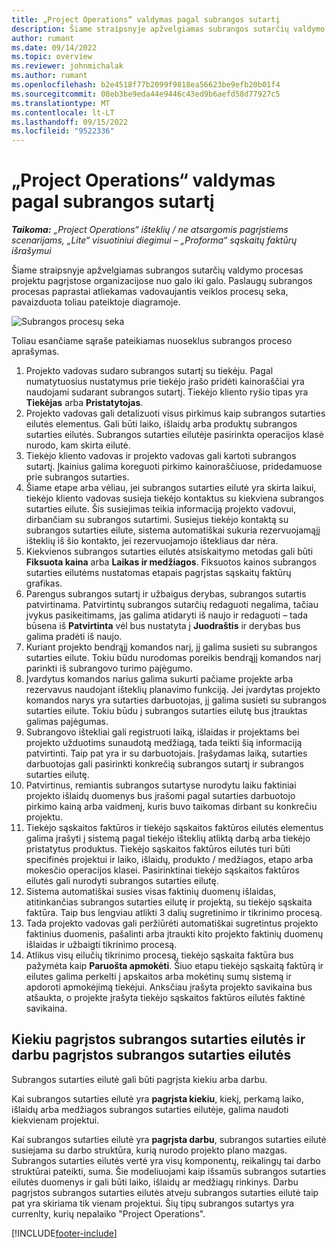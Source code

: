 ```yaml
---
title: „Project Operations“ valdymas pagal subrangos sutartį
description: Šiame straipsnyje apžvelgiamas subrangos sutarčių valdymo procesas, paprastai atliekamas projektais pagrįstose organizacijose.
author: rumant
ms.date: 09/14/2022
ms.topic: overview
ms.reviewer: johnmichalak
ms.author: rumant
ms.openlocfilehash: b2e4518f77b2099f9818ea56623be9efb20b01f4
ms.sourcegitcommit: 08eb3be9eda44e9446c43ed9b6aefd58d77927c5
ms.translationtype: MT
ms.contentlocale: lt-LT
ms.lasthandoff: 09/15/2022
ms.locfileid: "9522336"
---
```

# <a name="subcontract-management-in-project-operations"></a>„Project Operations“ valdymas pagal subrangos sutartį


_**Taikoma:** „Project Operations“ išteklių / ne atsargomis pagrįstiems scenarijams, „Lite“ visuotiniui diegimui – „Proforma“ sąskaitų faktūrų išrašymui_

Šiame straipsnyje apžvelgiamas subrangos sutarčių valdymo procesas projektu pagrįstose organizacijose nuo galo iki galo. Paslaugų subrangos procesas paprastai atliekamas vadovaujantis veiklos procesų seka, pavaizduota toliau pateiktoje diagramoje.

![Subrangos procesų seka](../media/SubcontractingProcessFlow.png)

Toliau esančiame sąraše pateikiamas nuoseklus subrangos proceso aprašymas.

1. Projekto vadovas sudaro subrangos sutartį su tiekėju. Pagal numatytuosius nustatymus prie tiekėjo įrašo pridėti kainoraščiai yra naudojami sudarant subrangos sutartį. Tiekėjo kliento ryšio tipas yra **Tiekėjas** arba **Pristatytojas**.
2. Projekto vadovas gali detalizuoti visus pirkimus kaip subrangos sutarties eilutės elementus. Gali būti laiko, išlaidų arba produktų subrangos sutarties eilutės. Subrangos sutarties eilutėje pasirinkta operacijos klasė nurodo, kam skirta eilutė.
3. Tiekėjo kliento vadovas ir projekto vadovas gali kartoti subrangos sutartį. Įkainius galima koreguoti pirkimo kainoraščiuose, pridedamuose prie subrangos sutarties.
4. Šiame etape arba vėliau, jei subrangos sutarties eilutė yra skirta laikui, tiekėjo kliento vadovas susieja tiekėjo kontaktus su kiekviena subrangos sutarties eilute. Šis susiejimas teikia informaciją projekto vadovui, dirbančiam su subrangos sutartimi. Susiejus tiekėjo kontaktą su subrangos sutarties eilute, sistema automatiškai sukuria rezervuojamąjį išteklių iš šio kontakto, jei rezervuojamojo ištekliaus dar nėra.
5. Kiekvienos subrangos sutarties eilutės atsiskaitymo metodas gali būti **Fiksuota kaina** arba **Laikas ir medžiagos**. Fiksuotos kainos subrangos sutarties eilutėms nustatomas etapais pagrįstas sąskaitų faktūrų grafikas.
6.  Parengus subrangos sutartį ir užbaigus derybas, subrangos sutartis patvirtinama. Patvirtintų subrangos sutarčių redaguoti negalima, tačiau įvykus pasikeitimams, jas galima atidaryti iš naujo ir redaguoti – tada būsena iš **Patvirtinta** vėl bus nustatyta į **Juodraštis** ir derybas bus galima pradėti iš naujo. 
7.  Kuriant projekto bendrąjį komandos narį, jį galima susieti su subrangos sutarties eilute. Tokiu būdu nurodomas poreikis bendrąjį komandos narį parinkti iš subrangovo turimo pajėgumo.
8.  Įvardytus komandos narius galima sukurti pačiame projekte arba rezervavus naudojant išteklių planavimo funkciją. Jei įvardytas projekto komandos narys yra sutarties darbuotojas, jį galima susieti su subrangos sutarties eilute. Tokiu būdu į subrangos sutarties eilutę bus įtrauktas galimas pajėgumas.
9.  Subrangovo ištekliai gali registruoti laiką, išlaidas ir projektams bei projekto užduotims sunaudotą medžiagą, tada teikti šią informaciją patvirtinti. Taip pat yra ir su darbuotojais. Įrašydamas laiką, sutarties darbuotojas gali pasirinkti konkrečią subrangos sutartį ir subrangos sutarties eilutę.
10. Patvirtinus, remiantis subrangos sutartyse nurodytu laiku faktiniai projekto išlaidų duomenys bus įrašomi pagal sutarties darbuotojo pirkimo kainą arba vaidmenį, kuris buvo taikomas dirbant su konkrečiu projektu.
11. Tiekėjo sąskaitos faktūros ir tiekėjo sąskaitos faktūros eilutės elementus galima įrašyti į sistemą pagal tiekėjo išteklių atliktą darbą arba tiekėjo pristatytus produktus. Tiekėjo sąskaitos faktūros eilutės turi būti specifinės projektui ir laiko, išlaidų, produkto / medžiagos, etapo arba mokesčio operacijos klasei. Pasirinktinai tiekėjo sąskaitos faktūros eilutės gali nurodyti subrangos sutarties eilutę.
12. Sistema automatiškai susies visas faktinių duomenų išlaidas, atitinkančias subrangos sutarties eilutę ir projektą, su tiekėjo sąskaita faktūra. Taip bus lengviau atlikti 3 dalių sugretinimo ir tikrinimo procesą.
13. Tada projekto vadovas gali peržiūrėti automatiškai sugretintus projekto faktinius duomenis, pašalinti arba įtraukti kito projekto faktinių duomenų išlaidas ir užbaigti tikrinimo procesą.
14. Atlikus visų eilučių tikrinimo procesą, tiekėjo sąskaita faktūra bus pažymėta kaip **Paruošta apmokėti**. Šiuo etapu tiekėjo sąskaitą faktūrą ir eilutes galima perkelti į apskaitos arba mokėtinų sumų sistemą ir apdoroti apmokėjimą tiekėjui. Anksčiau įrašyta projekto savikaina bus atšaukta, o projekte įrašyta tiekėjo sąskaitos faktūros eilutės faktinė savikaina.

## <a name="quantity-based-subcontract-lines-and-work-based-subcontract-lines"></a>Kiekiu pagrįstos subrangos sutarties eilutės ir darbu pagrįstos subrangos sutarties eilutės

Subrangos sutarties eilutė gali būti pagrįsta kiekiu arba darbu. 

Kai subrangos sutarties eilutė yra **pagrįsta kiekiu**, kiekį, perkamą laiko, išlaidų arba medžiagos subrangos sutarties eilutėje, galima naudoti kiekvienam projektui.

Kai subrangos sutarties eilutė yra **pagrįsta darbu**, subrangos sutarties eilutė susiejama su darbo struktūra, kurią nurodo projekto plano mazgas. Subrangos sutarties eilutės vertė yra visų komponentų, reikalingų tai darbo struktūrai pateikti, suma. Šie modeliuojami kaip išsamūs subrangos sutarties eilutės duomenys ir gali būti laiko, išlaidų ar medžiagų rinkinys. Darbu pagrįstos subrangos sutarties eilutės atveju subrangos sutarties eilutė taip pat yra skiriama tik vienam projektui. Šių tipų subrangos sutartys yra currenlty, kurių nepalaiko "Project Operations".

[!INCLUDE[footer-include](../../includes/footer-banner.md)]

